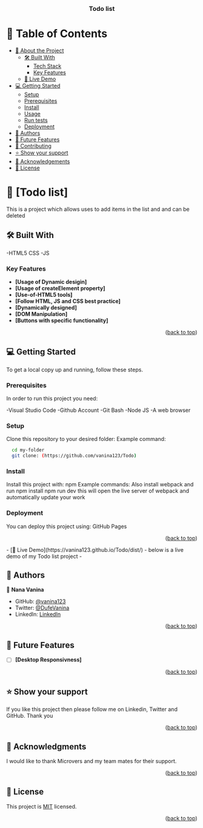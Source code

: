 <a name="readme-top"></a>

<div align="center">
  <br/>

  <h3><b>Todo list</b></h3>

</div>

# 📗 Table of Contents

- [📖 About the Project](#about-project)
  - [🛠 Built With](#built-with)
    - [Tech Stack](#tech-stack)
    - [Key Features](#key-features)
  - [🚀 Live Demo](#live-demo)
- [💻 Getting Started](#getting-started)
  - [Setup](#setup)
  - [Prerequisites](#prerequisites)
  - [Install](#install)
  - [Usage](#usage)
  - [Run tests](#run-tests)
  - [Deployment](#deployment)
- [👥 Authors](#authors)
- [🔭 Future Features](#future-features)
- [🤝 Contributing](#contributing)
- [⭐️ Show your support](#support)
- [🙏 Acknowledgements](#acknowledgements)
- [📝 License](#license)

# 📖 [Todo list] <a name="about-project"></a>
This is a project which allows uses to add items in the list and and can be deleted

## 🛠 Built With <a name="built-with"></a>

-HTML5
CSS
-JS
 
### Key Features <a name="key-features"></a>

- **[Usage of Dynamic desigin]**
- **[Usage of createElement property]**
- **[Use-of-HTML5 tools]**
- **[Follow HTML, JS and CSS best practice]**
- **[Dynamically designed]**
- **[DOM Manipulation]**
- **[Buttons with specific functionality]**

<p align="right">(<a href="#readme-top">back to top</a>)</p>

## 💻 Getting Started <a name="getting-started"></a>

To get a local copy up and running, follow these steps.

### Prerequisites

In order to run this project you need:

-Visual Studio Code
-Github Account
-Git Bash
-Node JS
-A web browser

### Setup

Clone this repository to your desired folder:
Example command:

```sh
  cd my-folder
  git clone: (https://github.com/vanina123/Todo)
```

### Install

Install this project with: npm Example commands:
Also install webpack 
and run npm install
npm run dev this will open the live server of webpack and automatically update your work

### Deployment

You can deploy this project using:
GitHub Pages

<p align="right">(<a href="#readme-top">back to top</a>)</p>
- [🚀 Live Demo](https://vanina123.github.io/Todo/dist/)
- below is a live demo of my Todo list project
- 

## 👥 Authors <a name="authors"></a>

👤 **Nana Vanina**

- GitHub: [@vanina123](https://github.com/vanina123)
- Twitter: [@DufeVanina](https://twitter.com/DufeVanina)
- LinkedIn: [LinkedIn](https://www.linkedin.com/in/larissa-vanina-dufe-407a2b25a/)


<p align="right">(<a href="#readme-top">back to top</a>)</p>

## 🔭 Future Features <a name="future-features"></a>

- [ ] **[Desktop Responsivness]**

<p align="right">(<a href="#readme-top">back to top</a>)</p>

## ⭐️ Show your support <a name="support"></a>

If you like this project then please follow me on Linkedin, Twitter and GitHub. Thank you

<p align="right">(<a href="#readme-top">back to top</a>)</p>

## 🙏 Acknowledgments <a name="acknowledgements"></a>

I would like to thank Microvers and my team mates for their support.

<p align="right">(<a href="#readme-top">back to top</a>)</p>

## 📝 License <a name="license"></a>

This project is [MIT](./MIT.md) licensed.

<p align="right">(<a href="#readme-top">back to top</a>)</p
